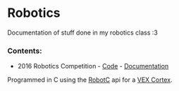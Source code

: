 # Robotics
Documentation of stuff done in my robotics class :3

### Contents:
- 2016 Robotics Competition - [Code](https://github.com/TheAndroidMaster/Robotics/tree/master/competition-16) - [Documentation](https://docs.google.com/document/d/1IWjHtT6LNowGxxKlh4OkdcDtxV07XORD_5TFfcF2yWo/edit?usp=sharing) 

Programmed in C using the [RobotC](http://www.robotc.net/) api for a [VEX Cortex](http://www.vexrobotics.com/276-2194.html).
